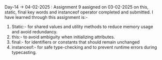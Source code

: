 Day-14 -> 04-02-2025 : Assignment 9 aasigned on 03-02-2025 on this, static, final key words and instanceof operator completed and submitted.
I have learned through this assignment is:-
1. Static:- for shared values and utility methods to reduce memory usage and avoid redundancy.
2. this:- to avoid ambiguity when initializing attributes.
3. final:- for identifiers or constants that should remain unchanged
4. instanceof:- for safe type-checking and to prevent runtime errors during typecasting.